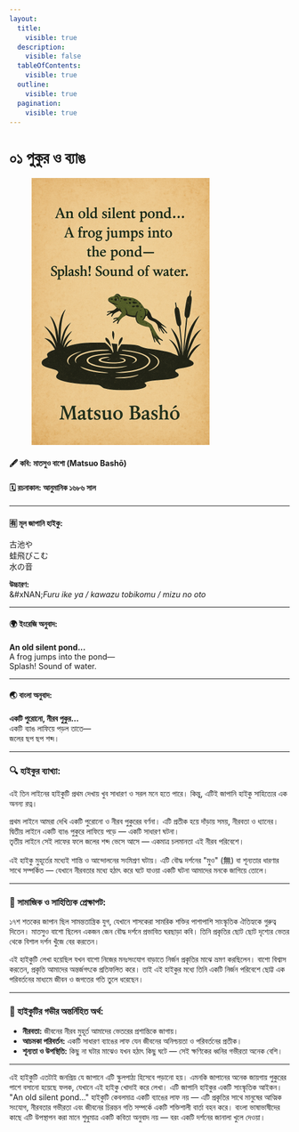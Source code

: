 ```yaml
---
layout:
  title:
    visible: true
  description:
    visible: false
  tableOfContents:
    visible: true
  outline:
    visible: true
  pagination:
    visible: true
---
```


# ০১ পুকুর ও ব্যাঙ

<figure><img src="../.gitbook/assets/image (9).png" alt="" width="320"><figcaption></figcaption></figure>

#### 🖋️ কবি: মাতসুও বাশো (Matsuo Bashō)

#### 🗓️ রচনাকাল: আনুমানিক ১৬৮৬ সাল

***

#### 🈶 মূল জাপানি হাইকু:

古池や\
蛙飛びこむ\
水の音

**উচ্চারণ:**\
&#xNAN;_&#x46;uru ike ya / kawazu tobikomu / mizu no oto_

***

#### 🌍 ইংরেজি অনুবাদ:

**An old silent pond...**\
A frog jumps into the pond—\
Splash! Sound of water.

***

#### 🌏 বাংলা অনুবাদ:

**একটি পুরোনো, নীরব পুকুর...**\
একটি ব্যাঙ লাফিয়ে পড়ল তাতে—\
জলের ছপ ছপ শব্দ।

***

### 🔍 হাইকুর ব্যাখ্যা:

এই তিন লাইনের হাইকুটি প্রথম দেখায় খুব সাধারণ ও সরল মনে হতে পারে। কিন্তু, এটিই জাপানি হাইকু সাহিত্যের এক অনন্য রত্ন।

প্রথম লাইনে আমরা দেখি একটি পুরোনো ও নীরব পুকুরের বর্ণনা। এটি প্রতীক হয়ে দাঁড়ায় সময়, নীরবতা ও ধ্যানের।\
দ্বিতীয় লাইনে একটি ব্যাঙ পুকুরে লাফিয়ে পড়ে — একটি সাধারণ ঘটনা।\
তৃতীয় লাইনে সেই লাফের ফলে জলের শব্দ ভেসে আসে — একমাত্র চলমানতা এই নীরব পরিবেশে।

এই হাইকু মুহূর্তের মধ্যেই শান্তি ও আন্দোলনের সংমিশ্রণ ঘটায়। এটি বৌদ্ধ দর্শনের "মুও" (無) বা শূন্যতার ধারণার সাথে সম্পর্কিত — যেখানে নীরবতার মধ্যে হঠাৎ করে ঘটে যাওয়া একটি ঘটনা আমাদের মনকে জাগিয়ে তোলে।

***

### 🧠 সামাজিক ও সাহিত্যিক প্রেক্ষাপট:

১৭শ শতকের জাপান ছিল সামন্ততান্ত্রিক যুগ, যেখানে শাসকেরা সামরিক শক্তির পাশাপাশি সাংস্কৃতিক ঐতিহ্যকে গুরুত্ব দিতেন। মাতসুও বাশো ছিলেন একজন জেন বৌদ্ধ দর্শনে প্রভাবিত ঘরছাড়া কবি। তিনি প্রকৃতির ছোট ছোট দৃশ্যের ভেতর থেকে বিশাল দর্শন খুঁজে বের করতেন।

এই হাইকুটি লেখা হয়েছিল যখন বাশো নিজের মনঃসংযোগ বাড়াতে নির্জন প্রকৃতির মাঝে ভ্রমণ করছিলেন। বাশো বিশ্বাস করতেন, প্রকৃতি আমাদের অন্তর্জগৎকে প্রতিফলিত করে। তাই এই হাইকুর মধ্যে তিনি একটি নির্জন পরিবেশে ছোট্ট এক পরিবর্তনের মাধ্যমে জীবন ও জগতের গতি তুলে ধরেছেন।

***

### 🌸 হাইকুটির গভীর অন্তর্নিহিত অর্থ:

* **নীরবতা:** জীবনের নীরব মুহূর্ত আমাদের ভেতরের প্রশান্তিকে জাগায়।
* **আচমকা পরিবর্তন:** একটি সাধারণ ব্যাঙের লাফ যেন জীবনের অনিশ্চয়তা ও পরিবর্তনের প্রতীক।
* **শূন্যতা ও উপস্থিতি:** কিছু না ঘটার মাঝেও যখন হঠাৎ কিছু ঘটে — সেই ক্ষণিকের ধ্বনির গভীরতা অনেক বেশি।

***

এই হাইকুটি এতটাই জনপ্রিয় যে জাপানে এটি স্কুলপাঠ্য হিসেবে পড়ানো হয়। এমনকি জাপানের অনেক জায়গায় পুকুরের পাশে বসানো হয়েছে ফলক, যেখানে এই হাইকু খোদাই করে লেখা। এটি জাপানি হাইকুর একটি সাংস্কৃতিক আইকন। "An old silent pond..." হাইকুটি কেবলমাত্র একটি ব্যাঙের লাফ নয় — এটি প্রকৃতির সাথে মানুষের আত্মিক সংযোগ, নীরবতার গভীরতা এবং জীবনের চিরন্তন গতি সম্পর্কে একটি শক্তিশালী বার্তা বহন করে। বাংলা ভাষাভাষীদের কাছে এটি উপস্থাপন করা মানে শুধুমাত্র একটি কবিতা অনুবাদ নয় — বরং একটি দর্শনের জানালা খুলে দেওয়া।
